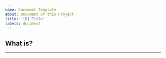 ```yaml
---
name: Document Template
about: Document of this Project
title: '[D] Title'
labels: document
---
```


## What is?

---
